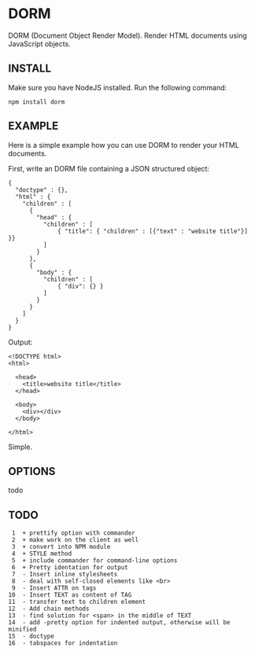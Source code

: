 DORM
====

DORM (Document Object Render Model). Render HTML documents using JavaScript objects.

INSTALL
-------
Make sure you have NodeJS installed. Run the following command:

    npm install dorm


EXAMPLE
-------
Here is a simple example how you can use DORM to render your HTML documents.

First, write an DORM file containing a JSON structured object:

    {
      "doctype" : {},
      "html" : {
        "children" : [
          {
            "head" : {
              "children" : [
                  { "title": { "children" : [{"text" : "website title"}] }}
              ]
            }
          },
          {
            "body" : {
              "children" : [
                  { "div": {} }
              ]
            }
          }
        ]
      }
    }

Output:

    <!DOCTYPE html>
    <html>
    
      <head>
        <title>website title</title>
      </head>
      
      <body>
        <div></div>
      </body>

    </html>

Simple.

OPTIONS
-------
todo

TODO
----
     1  + prettify option with commander
     2  + make work on the client as well
     3  + convert into NPM module
     4  + STYLE method
     5  + include commander for command-line options
     6  + Pretty identation for output
     7  - Insert inline stylesheets
     8  - deal with self-closed elements like <br>
     9  - Insert ATTR on tags
    10  - Insert TEXT as content of TAG
    11  - transfer text to children element
    12  - Add chain methods
    13  - find solution for <span> in the middle of TEXT
    14  - add -pretty option for indented output, otherwise will be minified
    15  - doctype
    16  - tabspaces for indentation
